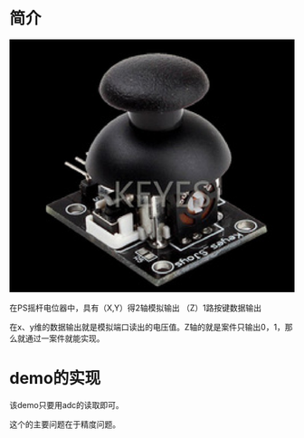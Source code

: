 # 简介

![](/03Images/PS2.png)

在PS摇杆电位器中，具有（X,Y）得2轴模拟输出 （Z）1路按键数据输出

在x、y维的数据输出就是模拟端口读出的电压值。Z轴的就是案件只输出0，1，那么就通过一案件就能实现。

# demo的实现

该demo只要用adc的读取即可。

这个的主要问题在于精度问题。